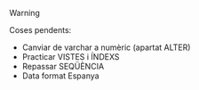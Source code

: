 >[!WARNING]  
> Coses pendents:  
> * Canviar de varchar a numèric (apartat ALTER)
> * Practicar VISTES i ÍNDEXS
> * Repassar SEQÜÈNCIA
> * Data format Espanya
